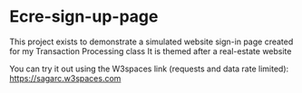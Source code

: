 # Ecre-sign-up-page

This project exists to demonstrate a simulated website sign-in page created for my Transaction Processing class
It is themed after a real-estate website

You can try it out using the W3spaces link (requests and data rate limited): https://sagarc.w3spaces.com
